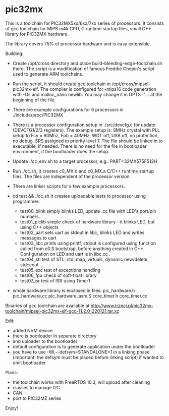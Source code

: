 # pic32mx

This is a toolchain for PIC32MX5xx/6xx/7xx series of processors.
It consists of gcc toolchain for MIPS m4k CPU, C runtime startup files,
small C++ library for PIC32MX hardware.

The library covers 75% of processor hardware and is easy extensible.

Building:

- Create /opt/cross directory and place build-bleeding-edge-toolchain.sh there.
  The script is a modification of famous Freddie Chopin's script used to generate ARM toolchains.

- Run the script, it should create gcc toolchain in /opt/cross/mipsel-pic32mx-elf.
  The compiler is configured for -mips16 code generation with -Os and malloc_nano newlib.
  You may change it in OPTS="... at the beginning of the file.

- There are example configurations for 6 processors in ./include/proc/PIC32MX

- There is a processor configuration setup in ./src/devcfg.c for update (DEVCFG1/2/3 registers).
  The example setup is:
    8MHz crystal with PLL setup to Fcy = 80Mhz, Fpb = 40MHz,
    WDT off, USB off, no protection, no debug,
    SRS assigned to priority level 7.
  The file should be linked in to executable, if needed.
  There is no need for the file in bootloader environment,
  if the bootloader does the setup.

- Update ./cc_env.sh to a target processor, e.g.: PART=32MX575F512H
- Run ./cc.sh, it creates c0_MX.o and c0_MX.a C/C++ runtime startup files.
  The files are independent of the processor version.

- There are linker scripts for a few example processors.

- cd test && ./cc.sh
  It creates uploadable tests to processor using programmer.

  * test00_blink    simply blinks LED, update .cc file with LED's port/pin numbers.
  * test01_piclib   simple check of hardware library - it blinks LED,
                  but using C++ objects
  * test02_uart     sets uart as stdout in libc, blinks LED and writes messages to uart
  * test03_libc     prints using printf, stdout is configured using function called from c0.S bootstrap,
                  before anything created in C++. Configuration on LED and uart is in libc.cc .
  * test04_stl      test of STL: std::map, virtuals, dynamic new/delete, std::cout
  * test05_exc      test of exceptions handling
  * test06_fpu      check of soft-float library
  * test07_isr      test of ISR using Timer1

- whole hardware library is enclosed in files:
  pic_hardware.h
  pic_hardware.cc
  pic_hardware_asm.S
  core_timer.h
  core_timer.cc

Binaries of gcc toolchain are available at http://www.trzeci.pl/pic32mx-toolchain/mipsel-pic32mx-elf-gcc-11.2.0-220121.tar.xz

Edit:
- added NVM device
- there is bootloader in separate directory
- and uploader to the bootloader
- default configuration is to generate application under the bootloader
- you have to use -Wl,--defsym=STANDALONE=1 in a linking phase (important: the defsym must be placed before linking script)
  if wanted to omit bootloader

Plans:
- the toolchain works with FreeRTOS 10.3, will upload after cleaning
- classes to manage I2C
- CAN
- port to PIC32MZ series

Enjoy!

